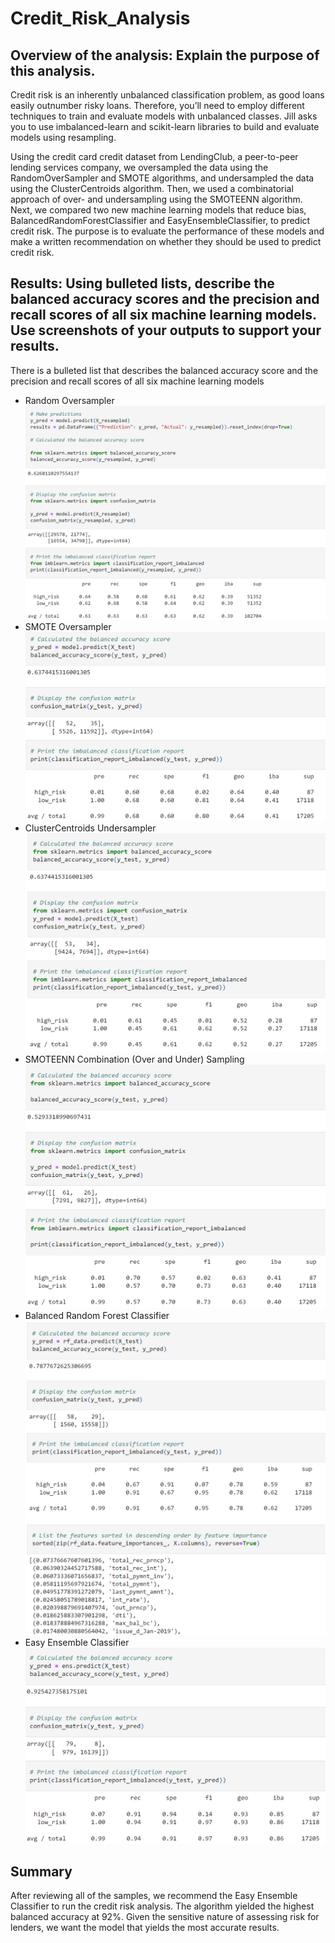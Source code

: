 # Credit_Risk_Analysis

## Overview of the analysis: Explain the purpose of this analysis.

Credit risk is an inherently unbalanced classification problem, as good loans easily outnumber risky loans. Therefore, you’ll need to employ different techniques to train and evaluate models with unbalanced classes. Jill asks you to use imbalanced-learn and scikit-learn libraries to build and evaluate models using resampling.

Using the credit card credit dataset from LendingClub, a peer-to-peer lending services company, we oversampled the data using the RandomOverSampler and SMOTE algorithms, and undersampled the data using the ClusterCentroids algorithm. Then, we used a combinatorial approach of over- and undersampling using the SMOTEENN algorithm. Next, we compared two new machine learning models that reduce bias, BalancedRandomForestClassifier and EasyEnsembleClassifier, to predict credit risk. The purpose is to evaluate the performance of these models and make a written recommendation on whether they should be used to predict credit risk.

## Results: Using bulleted lists, describe the balanced accuracy scores and the precision and recall scores of all six machine learning models. Use screenshots of your outputs to support your results.
There is a bulleted list that describes the balanced accuracy score and the precision and recall scores of all six machine learning models 

- Random Oversampler
![Random Oversampler](https://github.com/rivas-j/Credit_Risk_Analysis/blob/386a96bcc459c26c60a18db4d51d6db21df909c7/Resources/1_Random_Oversampling.png)
- SMOTE Oversampler
![SMOTE Oversampler](https://github.com/rivas-j/Credit_Risk_Analysis/blob/386a96bcc459c26c60a18db4d51d6db21df909c7/Resources/2-SMOTE_Oversampling.png)
- ClusterCentroids Undersampler
![Undersampler](https://github.com/rivas-j/Credit_Risk_Analysis/blob/386a96bcc459c26c60a18db4d51d6db21df909c7/Resources/3-Undersampling.png)
- SMOTEENN Combination (Over and Under) Sampling
![SMOTEENN Combination](https://github.com/rivas-j/Credit_Risk_Analysis/blob/386a96bcc459c26c60a18db4d51d6db21df909c7/Resources/4-SMOTEEN_Over-Under-Sampling.png)
- Balanced Random Forest Classifier
![Balanced Random Forest](https://github.com/rivas-j/Credit_Risk_Analysis/blob/386a96bcc459c26c60a18db4d51d6db21df909c7/Resources/5-BalancedRandomForest.png)
- Easy Ensemble Classifier
![Easy Ensemble Classifier](https://github.com/rivas-j/Credit_Risk_Analysis/blob/386a96bcc459c26c60a18db4d51d6db21df909c7/Resources/6-EasyEnsembleClassifier.png)


## Summary

After reviewing all of the samples, we recommend the Easy Ensemble Classifier to run the credit risk analysis. The algorithm yielded the highest balanced accuracy at 92%. Given the sensitive nature of assessing risk for lenders, we want the model that yields the most accurate results. 

